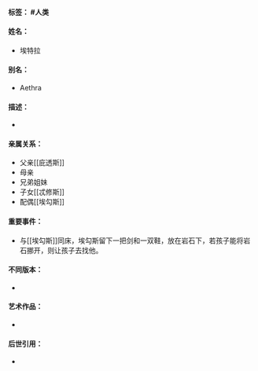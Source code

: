 #### 标签： #人类
#### 姓名：
- 埃特拉
#### 别名：
- Aethra
#### 描述：
- 
#### 亲属关系：
- 父亲[[庇透斯]]
- 母亲
- 兄弟姐妹
- 子女[[忒修斯]]
- 配偶[[埃勾斯]]
#### 重要事件：
- 与[[埃勾斯]]同床，埃勾斯留下一把剑和一双鞋，放在岩石下，若孩子能将岩石挪开，则让孩子去找他。
#### 不同版本：
- 
#### 艺术作品：
- 
#### 后世引用：
- 